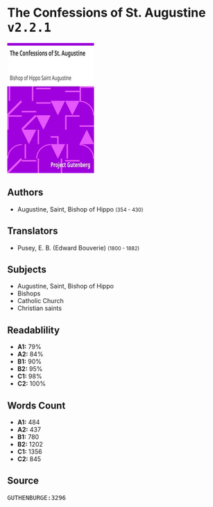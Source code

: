 # The Confessions of St. Augustine <kbd>v2.2.1</kbd>

![](./cover.medium.jpg "")

## Authors


 - Augustine, Saint, Bishop of Hippo <small>(354 - 430)</small>

## Translators


 - Pusey, E. B. (Edward Bouverie) <small>(1800 - 1882)</small>

## Subjects


 - Augustine, Saint, Bishop of Hippo
 - Bishops
 - Catholic Church
 - Christian saints

## Readablility


 - **A1:** 79%
 - **A2:** 84%
 - **B1:** 90%
 - **B2:** 95%
 - **C1:** 98%
 - **C2:** 100%

## Words Count


 - **A1:** 484
 - **A2:** 437
 - **B1:** 780
 - **B2:** 1202
 - **C1:** 1356
 - **C2:** 845

## Source


<kbd>GUTHENBURGE:3296</kbd>
